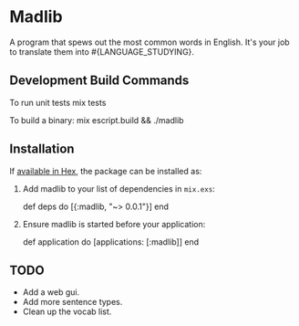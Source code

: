 # Madlib
A program that spews out the most common words in English.
It's your job to translate them into #{LANGUAGE_STUDYING}.

## Development Build Commands

To run unit tests
    mix tests

To build a binary:
    mix escript.build && ./madlib

## Installation

If [available in Hex](https://hex.pm/docs/publish), the package can be installed as:

  1. Add madlib to your list of dependencies in `mix.exs`:

        def deps do
          [{:madlib, "~> 0.0.1"}]
        end

  2. Ensure madlib is started before your application:

        def application do
          [applications: [:madlib]]
        end

## TODO

* Add a web gui.
* Add more sentence types.
* Clean up the vocab list.
